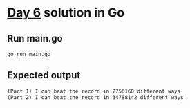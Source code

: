 # [Day 6](https://adventofcode.com/2023/day/6) solution in Go

## Run main.go
```console
go run main.go
```
## Expected output
```console
(Part 1) I can beat the record in 2756160 different ways
(Part 2) I can beat the record in 34788142 different ways
```
